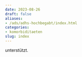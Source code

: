 ```yaml
---
date: 2023-08-26
draft: false
aliases:
- /ads/adhs-hochbegabt/index.html
categories:
- komorbiditaeten
slug: index
---
```



  unterstützt.